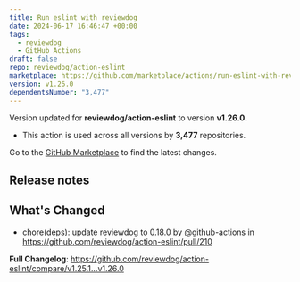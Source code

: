 ```yaml
---
title: Run eslint with reviewdog
date: 2024-06-17 16:46:47 +00:00
tags:
  - reviewdog
  - GitHub Actions
draft: false
repo: reviewdog/action-eslint
marketplace: https://github.com/marketplace/actions/run-eslint-with-reviewdog
version: v1.26.0
dependentsNumber: "3,477"
---
```



Version updated for **reviewdog/action-eslint** to version **v1.26.0**.
- This action is used across all versions by **3,477** repositories.

Go to the [GitHub Marketplace](https://github.com/marketplace/actions/run-eslint-with-reviewdog) to find the latest changes.

## Release notes

## What's Changed
* chore(deps): update reviewdog to 0.18.0 by @github-actions in https://github.com/reviewdog/action-eslint/pull/210


**Full Changelog**: https://github.com/reviewdog/action-eslint/compare/v1.25.1...v1.26.0
